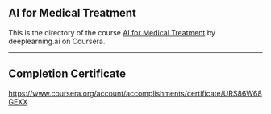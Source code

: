 ## AI for Medical Treatment

This is the directory of the course [AI for Medical Treatment](https://www.coursera.org/learn/ai-for-medical-treatment/) by deeplearning.ai on Coursera.

---

## Completion Certificate
https://www.coursera.org/account/accomplishments/certificate/URS86W68GEXX
